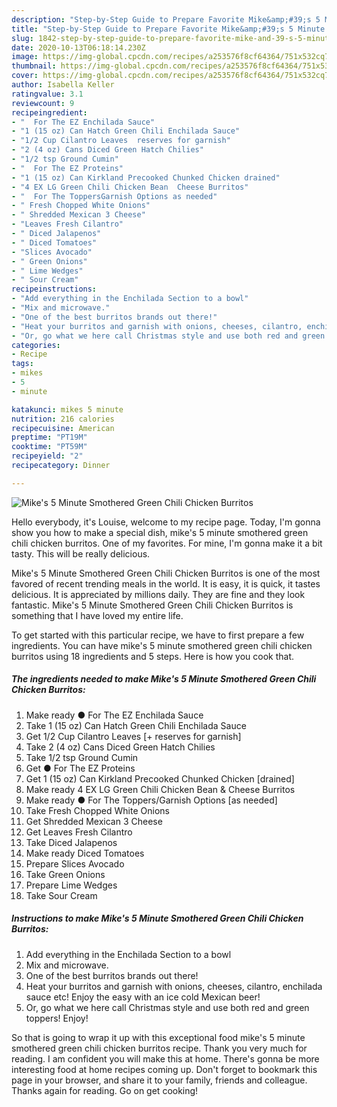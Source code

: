 ```yaml
---
description: "Step-by-Step Guide to Prepare Favorite Mike&amp;#39;s 5 Minute Smothered Green Chili Chicken Burritos"
title: "Step-by-Step Guide to Prepare Favorite Mike&amp;#39;s 5 Minute Smothered Green Chili Chicken Burritos"
slug: 1842-step-by-step-guide-to-prepare-favorite-mike-and-39-s-5-minute-smothered-green-chili-chicken-burritos
date: 2020-10-13T06:18:14.230Z
image: https://img-global.cpcdn.com/recipes/a253576f8cf64364/751x532cq70/mikes-5-minute-smothered-green-chili-chicken-burritos-recipe-main-photo.jpg
thumbnail: https://img-global.cpcdn.com/recipes/a253576f8cf64364/751x532cq70/mikes-5-minute-smothered-green-chili-chicken-burritos-recipe-main-photo.jpg
cover: https://img-global.cpcdn.com/recipes/a253576f8cf64364/751x532cq70/mikes-5-minute-smothered-green-chili-chicken-burritos-recipe-main-photo.jpg
author: Isabella Keller
ratingvalue: 3.1
reviewcount: 9
recipeingredient:
- "  For The EZ Enchilada Sauce"
- "1 (15 oz) Can Hatch Green Chili Enchilada Sauce"
- "1/2 Cup Cilantro Leaves  reserves for garnish"
- "2 (4 oz) Cans Diced Green Hatch Chilies"
- "1/2 tsp Ground Cumin"
- "  For The EZ Proteins"
- "1 (15 oz) Can Kirkland Precooked Chunked Chicken drained"
- "4 EX LG Green Chili Chicken Bean  Cheese Burritos"
- "  For The ToppersGarnish Options as needed"
- " Fresh Chopped White Onions"
- " Shredded Mexican 3 Cheese"
- "Leaves Fresh Cilantro"
- " Diced Jalapenos"
- " Diced Tomatoes"
- "Slices Avocado"
- " Green Onions"
- " Lime Wedges"
- " Sour Cream"
recipeinstructions:
- "Add everything in the Enchilada Section to a bowl"
- "Mix and microwave."
- "One of the best burritos brands out there!"
- "Heat your burritos and garnish with onions, cheeses, cilantro, enchilada sauce etc! Enjoy the easy with an ice cold Mexican beer!"
- "Or, go what we here call Christmas style and use both red and green toppers! Enjoy!"
categories:
- Recipe
tags:
- mikes
- 5
- minute

katakunci: mikes 5 minute 
nutrition: 216 calories
recipecuisine: American
preptime: "PT19M"
cooktime: "PT59M"
recipeyield: "2"
recipecategory: Dinner

---
```



![Mike&#39;s 5 Minute Smothered Green Chili Chicken Burritos](https://img-global.cpcdn.com/recipes/a253576f8cf64364/751x532cq70/mikes-5-minute-smothered-green-chili-chicken-burritos-recipe-main-photo.jpg)

Hello everybody, it's Louise, welcome to my recipe page. Today, I'm gonna show you how to make a special dish, mike&#39;s 5 minute smothered green chili chicken burritos. One of my favorites. For mine, I'm gonna make it a bit tasty. This will be really delicious.

Mike&#39;s 5 Minute Smothered Green Chili Chicken Burritos is one of the most favored of recent trending meals in the world. It is easy, it is quick, it tastes delicious. It is appreciated by millions daily. They are fine and they look fantastic. Mike&#39;s 5 Minute Smothered Green Chili Chicken Burritos is something that I have loved my entire life.




To get started with this particular recipe, we have to first prepare a few ingredients. You can have mike&#39;s 5 minute smothered green chili chicken burritos using 18 ingredients and 5 steps. Here is how you cook that.

<!--inarticleads1-->

##### The ingredients needed to make Mike&#39;s 5 Minute Smothered Green Chili Chicken Burritos:

1. Make ready  ● For The EZ Enchilada Sauce
1. Take 1 (15 oz) Can Hatch Green Chili Enchilada Sauce
1. Get 1/2 Cup Cilantro Leaves [+ reserves for garnish]
1. Take 2 (4 oz) Cans Diced Green Hatch Chilies
1. Take 1/2 tsp Ground Cumin
1. Get  ● For The EZ Proteins
1. Get 1 (15 oz) Can Kirkland Precooked Chunked Chicken [drained]
1. Make ready 4 EX LG Green Chili Chicken Bean &amp; Cheese Burritos
1. Make ready  ● For The Toppers/Garnish Options [as needed]
1. Take  Fresh Chopped White Onions
1. Get  Shredded Mexican 3 Cheese
1. Get Leaves Fresh Cilantro
1. Take  Diced Jalapenos
1. Make ready  Diced Tomatoes
1. Prepare Slices Avocado
1. Take  Green Onions
1. Prepare  Lime Wedges
1. Take  Sour Cream




<!--inarticleads2-->

##### Instructions to make Mike&#39;s 5 Minute Smothered Green Chili Chicken Burritos:

1. Add everything in the Enchilada Section to a bowl
1. Mix and microwave.
1. One of the best burritos brands out there!
1. Heat your burritos and garnish with onions, cheeses, cilantro, enchilada sauce etc! Enjoy the easy with an ice cold Mexican beer!
1. Or, go what we here call Christmas style and use both red and green toppers! Enjoy!




So that is going to wrap it up with this exceptional food mike&#39;s 5 minute smothered green chili chicken burritos recipe. Thank you very much for reading. I am confident you will make this at home. There's gonna be more interesting food at home recipes coming up. Don't forget to bookmark this page in your browser, and share it to your family, friends and colleague. Thanks again for reading. Go on get cooking!
